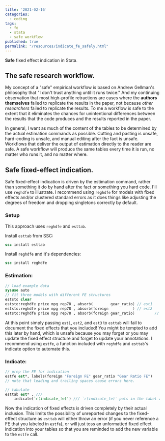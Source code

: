 ```yaml
---
title: '2021-02-16'
categories:
  - coding
tags:
  - fe
  - stata
  - safe workflow
published: true
permalink: "/resources/indicate_fe_safely.html"
---
```


__Safe__ fixed effect indication in Stata.

## The safe research workflow.

My concept of a "safe" empirical workflow is based on Andrew Gellman's
philosophy that "I don't trust anything until it runs twice." And my continuing
observation that most high-profile retractions are cases where the __authors
themselves__ failed to replicate the results in the paper, not because _other
researchers_ failed to replicate the results. To me a workflow is safe to the
extent that it eliminates the chances for unintentional differences between the
results that the code produces and the results reported in the paper.

In general, I want as much of the content of the tables to be determined by the
actual estimation commands as possible. Cutting and pasting is unsafe,
hard-coding is unsafe, and manual editing after the fact is unsafe. Workflows
that deliver the output of estimation directly to the reader are safe. A safe
workflow will produce the same tables every time it is run, no matter who runs
it, and no matter where.

## Safe fixed-effect indication.

Safe fixed-effect indication is driven by the estimation command, rather than
something it do by hand after the fact or something you hard code. I'll use
`reghdfe` to illustrate. I recommend using `reghdfe` for models with fixed
effects and/or clustered standard errors as it does things like adjusting the
degrees of freedom and dropping singletons correctly by default.

### Setup

This approach uses `reghdfe` and `esttab`.

Install `esttab` from SSC:

```stata
ssc install esttab
```

Install `reghdfe` and it's dependencies:

```stata
ssc install reghdfe
```

### Estimation:

```stata
// load example data
sysuse auto
// fit three models with different FE structures
eststo clear
eststo:reghdfe price mpg rep78 , absorb(		gear_ratio) // est1
eststo:reghdfe price mpg rep78 , absorb(foreign 		  ) // est2
eststo:reghdfe price mpg rep78 , absorb(foreign gear_ratio)         // est3
```

At this point simply passing `est1`, `est2`, and `est3` to `esttab` will fail
to document the fixed effects that you included! You might be tempted to add
this later by hand, which is unsafe because you may forget or you may update
the fixed effect structure and forget to update your annotations. I recommend
using `estfe`, a function included with `reghdfe` and `esttab`'s indicate
option to automate this.

### Indicate:

```stata
// prep the FE for indication
estfe est*, labels(foreign "Foreign FE" gear_ratio "Gear Ratio FE")
// note that leading and trailing spaces cause errors here.

// tabulate 
esttab est* , ///
	indicate(`r(indicate_fe)') /// `r(indicate_fe)' puts in the label and 'yes/no'
```

Now the indication of fixed effects is driven completely by their actual
inclusion. This limits the possibility of unreported changes to the
fixed-effect structure as `esttab` will either throw an error (if you never
reference a FE that you labeled in `estfe`), or will just toss an unformatted
fixed effect indication into your tables so that you are reminded to add the new
variable to the `estfe` call.

